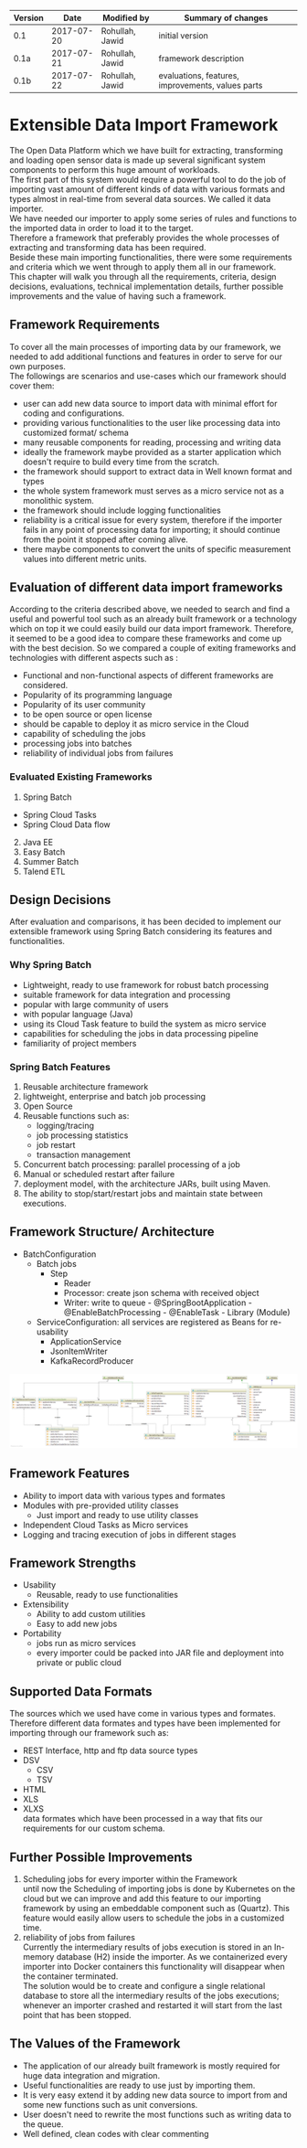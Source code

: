 |Version|Date|Modified by|Summary of changes|
|-------|----|-----------|------------------|
|  0.1  | 2017-07-20 | Rohullah, Jawid | initial version |
|  0.1a  | 2017-07-21 | Rohullah, Jawid | framework description |
|  0.1b  | 2017-07-22 | Rohullah, Jawid | evaluations, features, improvements, values parts |

# Extensible Data Import Framework
The Open Data Platform which we have built for extracting, transforming and loading open sensor data is made up several significant system components to perform this huge amount of workloads. <br>
The first part of this system would require a powerful tool to do the job of importing vast amount of different kinds of data with various formats and types almost in real-time from several data sources. We called it data importer. <br>
We have needed our importer to apply some series of rules and functions to the imported data in order to load it to the target. <br>
Therefore a framework that preferably provides the whole processes of extracting and transforming data has been required. <br>
Beside these main importing functionalities, there were some requirements and criteria which we went through to apply them all in our framework. <br>
This chapter will walk you through all the requirements, criteria, design decisions, evaluations, technical implementation details, further possible improvements and the value of having such a framework.

## Framework Requirements
To cover all the main processes of importing data by our framework, we needed to add additional functions and features in order to serve for our own purposes. <br>
The followings are scenarios and use-cases which our framework should cover them:
  * user can add new data source to import data with minimal effort for coding and configurations.
  * providing various functionalities to the user like processing data into customized format/ schema
  * many reusable components for reading, processing and writing data
  * ideally the framework maybe provided as a starter application which doesn't require to build every time from the scratch.     
  * the framework should support to extract data in Well known format and types
  * the whole system framework must serves as a micro service not as a monolithic system.
  * the framework should include logging functionalities
  * reliability is a critical issue for every system, therefore if the importer fails in any point of processing data for importing; it should continue from the point it stopped after coming alive.
  * there maybe components to convert the units of specific measurement values into different metric units.

## Evaluation of different data import frameworks
According to the criteria described above, we needed to search and find a useful and powerful tool such as an already built framework or a technology which on top it we could easily build our data import framework. Therefore, it seemed to be a good idea to compare these frameworks and come up with the best decision. So we compared a couple of exiting frameworks and technologies with different aspects such as :

- Functional and non-functional aspects of different frameworks are considered.
- Popularity of its programming language
- Popularity of its user community
- to be open source or open license
- should be capable to deploy it as micro service in the Cloud
- capability of scheduling the jobs
- processing jobs into batches
- reliability of individual jobs from failures  

### Evaluated Existing Frameworks
1. Spring Batch
  - Spring Cloud Tasks
  - Spring Cloud Data flow
2. Java EE
3. Easy Batch
4. Summer Batch
5. Talend ETL

## Design Decisions
After evaluation and comparisons, it has been decided to implement our extensible framework using Spring Batch considering its features and functionalities.  

### Why Spring Batch
  - Lightweight, ready to use framework for robust batch processing
  - suitable framework for data integration and processing
  - popular with large community of users
  - with popular language (Java)
  - using its Cloud Task feature to build the system as micro service
  - capabilities for scheduling the jobs in data processing pipeline
  - familiarity of project members

### Spring Batch Features
1. Reusable architecture framework
2. lightweight, enterprise and batch job processing
3. Open Source
4. Reusable functions such as:
    - logging/tracing
    - job processing statistics
    - job restart
    - transaction management
5. Concurrent batch processing: parallel processing of a job
6. Manual or scheduled restart after failure
7. deployment model, with the architecture JARs, built using Maven.
8. The ability to stop/start/restart jobs and maintain state between executions.

## Framework Structure/ Architecture
   - BatchConfiguration
      - Batch jobs
        - Step
          - Reader
          - Processor: create json schema with received object  
          - Writer: write to queue
    - @SpringBootApplication
    - @EnableBatchProcessing
    - @EnableTask
    - Library (Module)
      - ServiceConfiguration: all services are registered as Beans for re-usability
        - ApplicationService
        - JsonItemWriter
        - KafkaRecordProducer
        
![image-title-here](images/class-diagram-fields.png)

## Framework Features  
 - Ability to import data with various types and formates
 - Modules with pre-provided utility classes
    - Just import and ready to use utility classes
 - Independent Cloud Tasks as Micro services
 - Logging and tracing execution of jobs in different stages

## Framework Strengths
  - Usability
    - Reusable, ready to use functionalities
  - Extensibility
    - Ability to add custom utilities
    - Easy to add new jobs
  - Portability
    - jobs run as micro services
    - every importer could be packed into JAR file and deployment into private or public cloud

## Supported Data Formats
The sources which we used have come in various types and formates. Therefore different data formates and types have been implemented for importing through our framework such as:
  - REST Interface, http and ftp data source types
  - DSV
    - CSV
    - TSV
  - HTML
  - XLS
  - XLXS <br>
data formates which have been processed in a way that fits our requirements for our custom schema.

## Further Possible Improvements
1. Scheduling jobs for every importer within the Framework <br>
until now the Scheduling of importing jobs is done by Kubernetes on the cloud but we can improve and add this feature to our importing framework by using an embeddable component such as (Quartz). This feature would easily allow users to schedule the jobs in a customized time.  
2. reliability of jobs from failures <br>
Currently the intermediary results of jobs execution is stored in an In-memory database (H2) inside the importer. As we containerized every importer into Docker containers this functionality will disappear when the container terminated. <br>
The solution would be to create and configure a single relational database to store all the intermediary results of the jobs executions; whenever an importer crashed and restarted it will start from the last point that has been stopped.     
## The Values of the Framework
* The application of our already built framework is mostly required for huge data integration and migration.
* Useful functionalities are ready to use just by importing them.
* It is very easy extend it by adding new data source to import from and some new functions such as unit conversions.
* User doesn't need to rewrite the most functions such as writing data to the queue.  
* Well defined, clean codes with clear commenting
